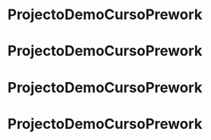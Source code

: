 # ProjectoDemoCursoPrework
# ProjectoDemoCursoPrework
# ProjectoDemoCursoPrework
# ProjectoDemoCursoPrework
